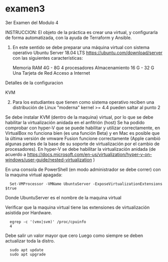# examen3
3er Examen del Modulo 4

INSTRUCCION:
El objeto de la práctica es crear una virtual, y configurarla de forma automatizada, con la ayuda de Terraform y Ansible.

1) En este sentido se debe preparar una máquina virtual con sistema operativo Ubuntu Server 18.04 LTS https://ubuntu.com/download/server con las siguientes características:

      Memoria RAM 4G - 8G
      4 procesadores
      Almacenamiento 16 G - 32 G
      Una Tarjeta de Red
      Acceso a Internet
      
Detalles de la configuracion

KVM

2) Para los estudiantes que tienen como sistema operativo reciben una distribución de Linux "moderna" kernel >= 4.4 pueden saltar al punto 2

Se debe instalar KVM (dentro de la maquina) virtual, por lo que se debe habilitar la virtualización anidada en el anfitrión (host) Se ha podido comprobar con hyper-V que se puede habilitar y utilizar correctamente, en VirtualBox no funciona bien (es una función Beta) y en Mac es posible que la última versión de vmware Fusion funcione correctamente (Apple cambió algunas partes de la base de su soporte de virtualización por el cambio de procesadores).
En hyper-V se debe habilitar la virtualización anidada (de acuerdo a https://docs.microsoft.com/en-us/virtualization/hyper-v-on-windows/user-guide/nested-virtualization )

En una consola de PowerShell (en modo administrador se debe correr) con la maquina virtual apagada:

      Set-VMProcessor -VMName UbuntuServer -ExposeVirtualizationExtensions $true 
      
Donde UbuntuServer es el nombre de la maquina virtual

Verificar que la maquina virtual tiene las extensiones de virtualización asistida por Hardware.

      egrep -c '(vmx|svm)' /proc/cpuinfo
      4
      
Debe salir un valor mayor que cero Luego como siempre se deben actualizar toda la distro.

      sudo apt update
      sudo apt upgrade
      
